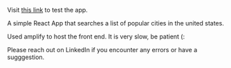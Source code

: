 Visit [this link](https://master.d3dii0nnvwwsap.amplifyapp.com) to test the app.

A simple React App that searches a list of popular cities in the united states.

Used amplify to host the front end. It is very slow, be patient (:


Please reach out on LinkedIn if you encounter any errors or have a sugggestion.

